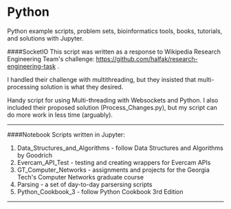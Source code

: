 # Python
Python example scripts, problem sets, bioinformatics tools, books, tutorials, and solutions with Jupyter.

####SocketIO
This script was written as a response to Wikipedia Research Engineering Team's challenge: https://github.com/halfak/research-engineering-task .

I handled their challenge with multithreading, but they insisted that multi-processing solution is what they desired. 

Handy script for using Multi-threading with Websockets and Python. I also included their proposed solution (Process_Changes.py), but my script can do more work in less time (arguably). 
***

####Notebook
Scripts written in Jupyter: 
1. Data_Structures_and_Algorithms - follow Data Structures and Algorithms by Goodrich 
2. Evercam_API_Test - testing and creating wrappers for Evercam APIs
3. GT_Computer_Networks - assignments and projects for the Georgia Tech's Computer Networks graduate course
4. Parsing - a set of day-to-day parsersing scripts
5. Python_Cookbook_3 - follow Python Cookbook 3rd Edition 
***
